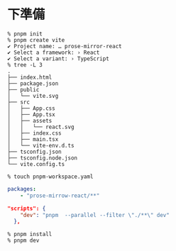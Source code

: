 # 下準備

```terminal
% pnpm init
% pnpm create vite
✔ Project name: … prose-mirror-react
✔ Select a framework: › React
✔ Select a variant: › TypeScript
% tree -L 3
.
├── index.html
├── package.json
├── public
│   └── vite.svg
├── src
│   ├── App.css
│   ├── App.tsx
│   ├── assets
│   │   └── react.svg
│   ├── index.css
│   ├── main.tsx
│   └── vite-env.d.ts
├── tsconfig.json
├── tsconfig.node.json
└── vite.config.ts
```

```terminal
% touch pnpm-workspace.yaml
```

```pnpm-workspace.yaml
packages:
    - "prose-mirrow-react/**"
```

```package.json
"scripts": {
    "dev": "pnpm  --parallel --filter \"./**\" dev"
  },
```

```terminal
% pnpm install
% pnpm dev
```
